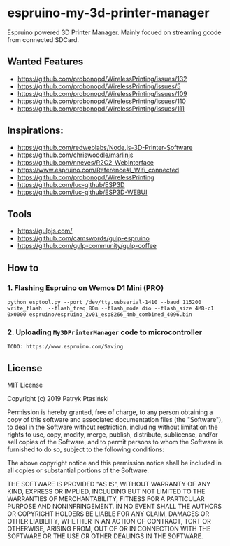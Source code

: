 # espruino-my-3d-printer-manager
Espruino powered 3D Printer Manager. Mainly focued on streaming gcode from connected SDCard.

## Wanted Features
 * https://github.com/probonopd/WirelessPrinting/issues/132
 * https://github.com/probonopd/WirelessPrinting/issues/5
 * https://github.com/probonopd/WirelessPrinting/issues/109
 * https://github.com/probonopd/WirelessPrinting/issues/110
 * https://github.com/probonopd/WirelessPrinting/issues/111

## Inspirations:
 * https://github.com/redweblabs/Node.js-3D-Printer-Software
 * https://github.com/chriswoodle/marlinjs
 * https://github.com/nneves/R2C2_WebInterface
 * https://www.espruino.com/Reference#l_Wifi_connected
 * https://github.com/probonopd/WirelessPrinting
 * https://github.com/luc-github/ESP3D
 * https://github.com/luc-github/ESP3D-WEBUI

## Tools
 * https://gulpjs.com/
 * https://github.com/camswords/gulp-espruino
 * https://github.com/gulp-community/gulp-coffee
 
## How to

### 1. Flashing Espruino on Wemos D1 Mini (PRO)

`python esptool.py --port /dev/tty.usbserial-1410 --baud 115200 write_flash  --flash_freq 80m --flash_mode dio --flash_size 4MB-c1  0x0000 espruino/espruino_2v01_esp8266_4mb_combined_4096.bin` 
 
### 2. Uploading `My3DPrinterManager` code to microcontroller
`TODO: https://www.espruino.com/Saving`

## License
MIT License

Copyright (c) 2019 Patryk Ptasiński

Permission is hereby granted, free of charge, to any person obtaining a copy
of this software and associated documentation files (the "Software"), to deal
in the Software without restriction, including without limitation the rights
to use, copy, modify, merge, publish, distribute, sublicense, and/or sell
copies of the Software, and to permit persons to whom the Software is
furnished to do so, subject to the following conditions:

The above copyright notice and this permission notice shall be included in all
copies or substantial portions of the Software.

THE SOFTWARE IS PROVIDED "AS IS", WITHOUT WARRANTY OF ANY KIND, EXPRESS OR
IMPLIED, INCLUDING BUT NOT LIMITED TO THE WARRANTIES OF MERCHANTABILITY,
FITNESS FOR A PARTICULAR PURPOSE AND NONINFRINGEMENT. IN NO EVENT SHALL THE
AUTHORS OR COPYRIGHT HOLDERS BE LIABLE FOR ANY CLAIM, DAMAGES OR OTHER
LIABILITY, WHETHER IN AN ACTION OF CONTRACT, TORT OR OTHERWISE, ARISING FROM,
OUT OF OR IN CONNECTION WITH THE SOFTWARE OR THE USE OR OTHER DEALINGS IN THE
SOFTWARE.
